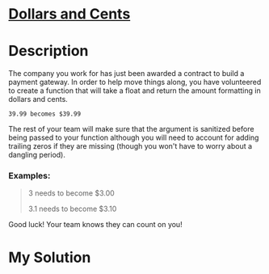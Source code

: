 # **[Dollars and Cents](https://www.codewars.com/kata/55902c5eaa8069a5b4000083)**

# Description
The company you work for has just been awarded a contract to build a payment gateway. In order to help move things 
along, you have volunteered to create a function that will take a float and return the amount formatting in dollars and 
cents.

<code>39.99 becomes $39.99</code>

The rest of your team will make sure that the argument is sanitized before being passed to your function although you 
will need to account for adding trailing zeros if they are missing (though you won't have to worry about a dangling 
period).

### Examples:

>3 needs to become $3.00
>
>3.1 needs to become $3.10

Good luck! Your team knows they can count on you!

# My Solution
```ruby

```

